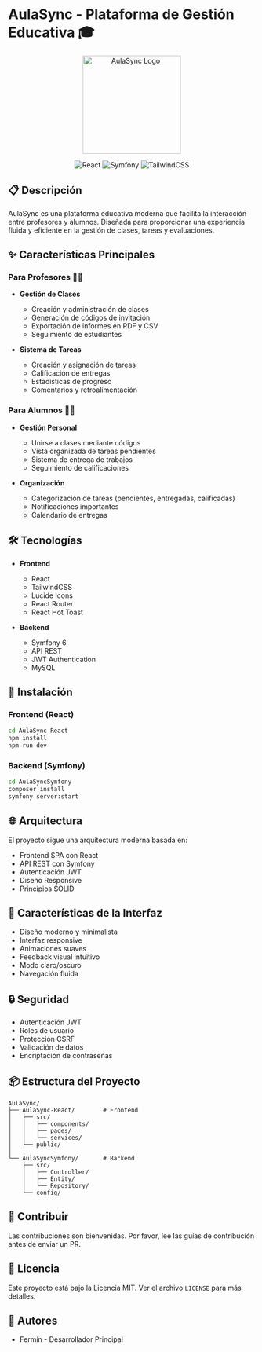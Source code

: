 # AulaSync - Plataforma de Gestión Educativa 🎓

<div align="center">
  <img src="path/to/logo.png" alt="AulaSync Logo" width="200"/>
  
  ![React](https://img.shields.io/badge/React-18.x-blue)
  ![Symfony](https://img.shields.io/badge/Symfony-6.x-black)
  ![TailwindCSS](https://img.shields.io/badge/TailwindCSS-3.x-06B6D4)
</div>

## 📋 Descripción

AulaSync es una plataforma educativa moderna que facilita la interacción entre profesores y alumnos. Diseñada para proporcionar una experiencia fluida y eficiente en la gestión de clases, tareas y evaluaciones.

## ✨ Características Principales

### Para Profesores 👨‍🏫

- **Gestión de Clases**
  - Creación y administración de clases
  - Generación de códigos de invitación
  - Exportación de informes en PDF y CSV
  - Seguimiento de estudiantes

- **Sistema de Tareas**
  - Creación y asignación de tareas
  - Calificación de entregas
  - Estadísticas de progreso
  - Comentarios y retroalimentación

### Para Alumnos 👨‍🎓

- **Gestión Personal**
  - Unirse a clases mediante códigos
  - Vista organizada de tareas pendientes
  - Sistema de entrega de trabajos
  - Seguimiento de calificaciones

- **Organización**
  - Categorización de tareas (pendientes, entregadas, calificadas)
  - Notificaciones importantes
  - Calendario de entregas

## 🛠️ Tecnologías

- **Frontend**
  - React
  - TailwindCSS
  - Lucide Icons
  - React Router
  - React Hot Toast

- **Backend**
  - Symfony 6
  - API REST
  - JWT Authentication
  - MySQL

## 🚀 Instalación

### Frontend (React)

```bash
cd AulaSync-React
npm install
npm run dev
```

### Backend (Symfony)

```bash
cd AulaSyncSymfony
composer install
symfony server:start
```

## 🌐 Arquitectura

El proyecto sigue una arquitectura moderna basada en:

- Frontend SPA con React
- API REST con Symfony
- Autenticación JWT
- Diseño Responsive
- Principios SOLID

## 📱 Características de la Interfaz

- Diseño moderno y minimalista
- Interfaz responsive
- Animaciones suaves
- Feedback visual intuitivo
- Modo claro/oscuro
- Navegación fluida

## 🔒 Seguridad

- Autenticación JWT
- Roles de usuario
- Protección CSRF
- Validación de datos
- Encriptación de contraseñas

## 📦 Estructura del Proyecto

```
AulaSync/
├── AulaSync-React/        # Frontend
│   ├── src/
│   │   ├── components/
│   │   ├── pages/
│   │   └── services/
│   └── public/
│
└── AulaSyncSymfony/       # Backend
    ├── src/
    │   ├── Controller/
    │   ├── Entity/
    │   └── Repository/
    └── config/
```

## 🤝 Contribuir

Las contribuciones son bienvenidas. Por favor, lee las guías de contribución antes de enviar un PR.

## 📄 Licencia

Este proyecto está bajo la Licencia MIT. Ver el archivo `LICENSE` para más detalles.

## 👥 Autores

- Fermín - Desarrollador Principal